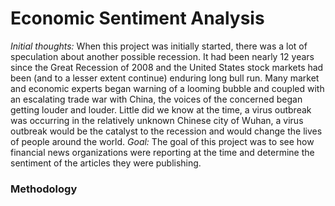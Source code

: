 # Economic Sentiment Analysis



*Initial thoughts:* When this project was initially started, there was a lot of speculation about another possible recession. It had been nearly 12 years since the Great Recession of 2008 and the United States stock markets had been (and to a lesser extent continue) enduring long bull run. Many market and economic experts began warning of a looming bubble and coupled with an escalating trade war with China, the voices of the concerned began getting louder and louder.
Little did we know at the time, a virus outbreak was occurring in the relatively unknown Chinese city of Wuhan, a virus outbreak would be the catalyst to the recession and would change the lives of people around the world.
*Goal:* The goal of this project was to see how financial news organizations were reporting at the time and determine the sentiment of the articles they were publishing.

### Methodology

